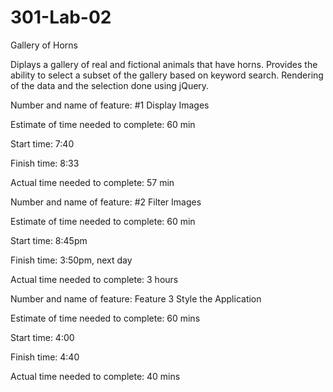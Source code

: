 # 301-Lab-02
Gallery of Horns

Diplays a gallery of real and fictional animals that have horns. Provides the ability to select a subset of the gallery based on keyword search. Rendering of the data and the selection done using jQuery.

Number and name of feature: #1 Display Images

Estimate of time needed to complete: 60 min

Start time: 7:40

Finish time: 8:33

Actual time needed to complete: 57 min

Number and name of feature: #2 Filter Images

Estimate of time needed to complete: 60 min

Start time: 8:45pm

Finish time: 3:50pm, next day

Actual time needed to complete: 3 hours

Number and name of feature: Feature 3 Style the Application

Estimate of time needed to complete: 60 mins

Start time: 4:00

Finish time: 4:40

Actual time needed to complete: 40 mins
